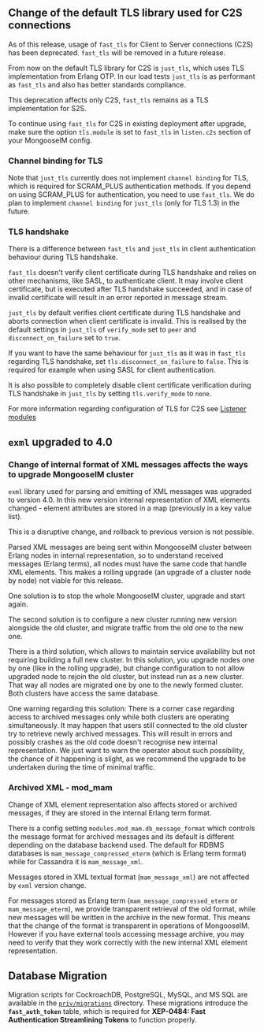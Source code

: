 ## Change of the default TLS library used for C2S connections

As of this release, usage of `fast_tls` for Client to Server connections (C2S) has been deprecated.
`fast_tls` will be removed in a future release.

From now on the default TLS library for C2S is `just_tls`, which uses TLS implementation from Erlang OTP.
In our load tests `just_tls` is as performant as `fast_tls` and also has better standards compliance.

This deprecation affects only C2S, `fast_tls` remains as a TLS implementation for S2S.

To continue using `fast_tls` for C2S in existing deployment after upgrade, make sure the
option `tls.module` is set to `fast_tls` in `listen.c2s` section of your MongooseIM config.

### Channel binding for TLS

Note that `just_tls` currently does not implement `channel binding` for TLS, which is required for SCRAM_PLUS
authentication methods. If you depend on using SCRAM_PLUS for authentication, you need to use `fast_tls`.
We do plan to implement `channel binding` for `just_tls` (only for TLS 1.3) in the future.

### TLS handshake

There is a difference between `fast_tls` and `just_tls` in client authentication behaviour during TLS handshake.

`fast_tls` doesn't verify client certificate during TLS handshake and relies on other mechanisms, like SASL,
to authenticate client. It may involve client certificate, but is executed after TLS handshake succeeded,
and in case of invalid certificate will result in an error reported in message stream.

`just_tls` by default verifies client certificate during TLS handshake
and aborts connection when client certificate is invalid. This is realised by the default settings in
`just_tls` of `verify_mode` set to `peer` and `disconnect_on_failure` set to `true`.

If you want to have the same behaviour for `just_tls` as it was in `fast_tls` regarding TLS handshake,
set `tls.disconnect_on_failure` to `false`. This is required for example when using SASL for client authentication.

It is also possible to completely disable client certificate verification during TLS
handshake in `just_tls` by setting `tls.verify_mode` to `none`.

For more information regarding configuration of TLS for C2S see [Listener modules](../listeners/listen-c2s/#tls-options-for-c2s)

## `exml` upgraded to 4.0

### Change of internal format of XML messages affects the ways to upgrade MongooseIM cluster

`exml` library used for parsing and emitting of XML messages was upgraded to version 4.0.
In this new version internal representation of XML elements changed - element attributes
are stored in a map (previously in a key value list).

This is a disruptive change, and rollback to previous version is not possible.

Parsed XML messages are being sent within MongooseIM cluster between Erlang nodes in internal representation,
so to understand received messages (Erlang terms), all nodes must have the same code that handle XML elements. This makes a rolling upgrade
(an upgrade of a cluster node by node) not viable for this release.

One solution is to stop the whole MongooseIM cluster, upgrade and start again.

The second solution is to configure a new cluster running new version
alongside the old cluster, and migrate traffic from the old one to the new one.

There is a third solution, which allows to maintain service availability but not requiring building a full new cluster.
In this solution, you upgrade nodes one by one (like in the rolling upgrade), but change configuration to not allow
upgraded node to rejoin the old cluster, but instead run as a new cluster.
That way all nodes are migrated one by one to the newly formed cluster. Both clusters have access the same database.

One warning regarding this solution: There is a corner case regarding access to archived messages only while both clusters
are operating simultaneously. It may happen that users still connected to the old cluster try to retrieve newly archived messages.
This will result in errors and possibly crashes as the old code doesn't recognise new internal representation.
We just want to warn the operator about such possibility, the chance of it happening is slight, as we recommend the upgrade
to be undertaken during the time of minimal traffic.

### Archived XML - mod_mam

Change of XML element representation also affects stored or archived messages, if they are stored in the internal Erlang term format.

There is a config setting `modules.mod_mam.db_message_format` which controls the message format for archived messages
and its default is different depending on the database backend used.
The default for RDBMS databases is `mam_message_compressed_eterm` (which is Erlang term format) while for Cassandra it is `mam_message_xml`.

Messages stored in XML textual format (`mam_message_xml`) are not affected by `exml` version change.

For messages stored as Erlang term (`mam_message_compressed_eterm` or `mam_message_eterm`), we provide transparent retrieval of the old format, while new messages will be written in the archive in
the new format. This means that the change of the format is transparent in operations of MongooseIM.
However if you have external tools accessing message archive, you may need to verify that they work correctly with the new internal XML element representation.

## Database Migration

Migration scripts for CockroachDB, PostgreSQL, MySQL, and MS SQL are available in the [`priv/migrations`](https://github.com/esl/MongooseIM/tree/master/priv/migrations) directory. These migrations introduce the **`fast_auth_token`** table, which is required for **XEP-0484: Fast Authentication Streamlining Tokens** to function properly.
